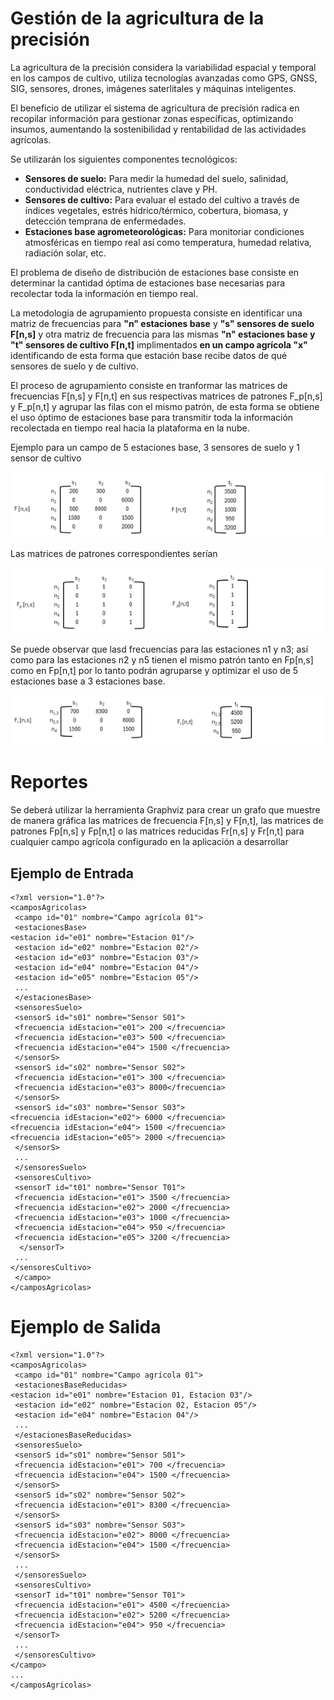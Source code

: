 # Gestión de la agricultura de la precisión

La agricultura de la precisión considera la variabilidad espacial y temporal en los campos de cultivo, utiliza tecnologías avanzadas como GPS, GNSS, SIG, sensores, drones, imágenes saterlitales y máquinas inteligentes. 

El beneficio de utilizar el sistema de agricultura de precisión radica en recopilar información para gestionar zonas específicas, optimizando insumos, aumentando la sostenibilidad y rentabilidad de las actividades agrícolas. 

Se utilizarán los siguientes componentes tecnológicos: 

* __Sensores de suelo:__ Para medir la humedad del suelo, salinidad, conductividad eléctrica, nutrientes clave y PH.
* __Sensores de cultivo:__ Para evaluar el estado del cultivo a través de índices vegetales, estrés hídrico/térmico, cobertura, biomasa, y detección temprana de enfermedades.
* __Estaciones base agrometeorológicas:__ Para monitoriar condiciones atmosféricas en tiempo real así como temperatura, humedad relativa, radiación solar, etc.

El problema de diseño de distribución de estaciones base consiste en determinar la cantidad óptima de estaciones base necesarias para recolectar toda la información en tiempo real.

La metodología de agrupamiento propuesta consiste en identificar una matriz de frecuencias para __"n" estaciones base__ y __"s" sensores de suelo F[n,s]__ y otra matriz de frecuencia para las mismas __"n" estaciones base y "t" sensores de cultivo F[n,t]__ implimentados __en un campo agrícola "x"__ identificando de esta forma que estación base recibe datos de qué sensores de suelo y de cultivo.

El proceso de agrupamiento consiste en tranformar las matrices de frecuencias F[n,s] y F[n,t] en sus respectivas matrices de patrones F_p[n,s] y F_p[n,t] y agrupar las filas con el mismo patrón, de esta forma se obtiene el uso óptimo de estaciones base para transmitir toda la información recolectada en tiempo real hacia la plataforma en la nube.

Ejemplo para un campo de 5 estaciones base, 3 sensores de suelo y 1 sensor de cultivo 

![imgen1](Imagenes/image.png)

Las matrices de patrones correspondientes serían

![imagen2](Imagenes/image2.png)

Se puede observar que lasd frecuencias para las estaciones n1 y n3; así como para las estaciones n2 y n5 tienen el mismo patrón tanto en Fp[n,s] como en Fp[n,t] por lo tanto podrán agruparse y optimizar el uso  de 5 estaciones base a 3 estaciones base. 

![imagen3](Imagenes/image3.png)

# Reportes
Se deberá utilizar la herramienta Graphviz para crear un grafo que muestre de manera gráfica las matrices de frecuencia F[n,s] y F[n,t], las matrices de patrones Fp[n,s] y  Fp[n,t] o las matrices reducidas Fr[n,s] y Fr[n,t] para cualquier campo agrícola configurado en la aplicación a desarrollar

## Ejemplo de Entrada

```
<?xml version="1.0"?>
<camposAgricolas>
 <campo id="01" nombre="Campo agrícola 01">
 <estacionesBase>
<estacion id="e01" nombre="Estacion 01"/>
 <estacion id="e02" nombre="Estacion 02"/>
 <estacion id="e03" nombre="Estacion 03"/>
 <estacion id="e04" nombre="Estacion 04"/>
 <estacion id="e05" nombre="Estacion 05"/>
 ...
 </estacionesBase>
 <sensoresSuelo>
 <sensorS id="s01" nombre="Sensor S01">
 <frecuencia idEstacion="e01"> 200 </frecuencia>
 <frecuencia idEstacion="e03"> 500 </frecuencia>
 <frecuencia idEstacion="e04"> 1500 </frecuencia>
 </sensorS>
 <sensorS id="s02" nombre="Sensor S02">
 <frecuencia idEstacion="e01"> 300 </frecuencia>
 <frecuencia idEstacion="e03"> 8000</frecuencia>
 </sensorS>
 <sensorS id="s03" nombre="Sensor S03">
<frecuencia idEstacion="e02"> 6000 </frecuencia>
<frecuencia idEstacion="e04"> 1500 </frecuencia>
<frecuencia idEstacion="e05"> 2000 </frecuencia>
 </sensorS>
 ...
 </sensoresSuelo>
 <sensoresCultivo>
 <sensorT id="t01" nombre="Sensor T01">
 <frecuencia idEstacion="e01"> 3500 </frecuencia>
 <frecuencia idEstacion="e02"> 2000 </frecuencia>
 <frecuencia idEstacion="e03"> 1000 </frecuencia>
 <frecuencia idEstacion="e04"> 950 </frecuencia>
 <frecuencia idEstacion="e05"> 3200 </frecuencia>
  </sensorT>
 ...
</sensoresCultivo>
 </campo>
</camposAgricolas>
``` 

# Ejemplo de Salida

```
<?xml version="1.0"?>
<camposAgricolas>
 <campo id="01" nombre="Campo agrícola 01">
 <estacionesBaseReducidas>
<estacion id="e01" nombre="Estacion 01, Estacion 03"/>
 <estacion id="e02" nombre="Estacion 02, Estacion 05"/>
 <estacion id="e04" nombre="Estacion 04"/>
 ...
 </estacionesBaseReducidas>
 <sensoresSuelo>
 <sensorS id="s01" nombre="Sensor S01">
 <frecuencia idEstacion="e01"> 700 </frecuencia>
 <frecuencia idEstacion="e04"> 1500 </frecuencia>
 </sensorS>
 <sensorS id="s02" nombre="Sensor S02">
 <frecuencia idEstacion="e01"> 8300 </frecuencia>
 </sensorS>
 <sensorS id="s03" nombre="Sensor S03">
 <frecuencia idEstacion="e02"> 8000 </frecuencia>
 <frecuencia idEstacion="e04"> 1500 </frecuencia>
 </sensorS>
 ...
 </sensoresSuelo>
 <sensoresCultivo>
 <sensorT id="t01" nombre="Sensor T01">
 <frecuencia idEstacion="e01"> 4500 </frecuencia>
 <frecuencia idEstacion="e02"> 5200 </frecuencia>
 <frecuencia idEstacion="e04"> 950 </frecuencia>
 </sensorT>
 ...
 </sensoresCultivo>
</campo>
...
</camposAgricolas>
```









